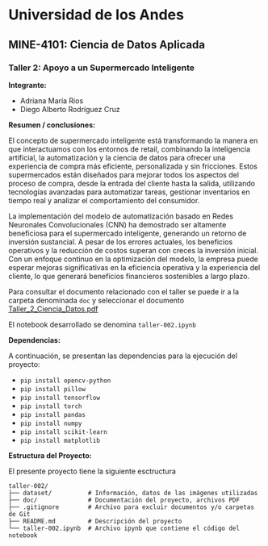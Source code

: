 # Universidad de los Andes
## MINE-4101: Ciencia de Datos Aplicada
### Taller 2: Apoyo a un Supermercado Inteligente
  
**Integrante:** 
- Adriana María Rios 
- Diego Alberto Rodríguez Cruz

**Resumen / conclusiones:**  

El concepto de supermercado inteligente está transformando la manera en que interactuamos con los entornos de retail, combinando la inteligencia artificial, la automatización y la ciencia de datos para ofrecer una experiencia de compra más eficiente, personalizada y sin fricciones. Estos supermercados están diseñados para mejorar todos los aspectos del proceso de compra, desde la entrada del cliente hasta la salida, utilizando tecnologías avanzadas para automatizar tareas, gestionar inventarios en tiempo real y analizar el comportamiento del consumidor.

La implementación del modelo de automatización basado en Redes Neuronales Convolucionales (CNN) ha demostrado ser altamente beneficiosa para el supermercado inteligente, generando un retorno de inversión sustancial. A pesar de los errores actuales, los beneficios operativos y la reducción de costos superan con creces la inversión inicial. Con un enfoque continuo en la optimización del modelo, la empresa puede esperar mejoras significativas en la eficiencia operativa y la experiencia del cliente, lo que generará beneficios financieros sostenibles a largo plazo.

Para consultar el documento relacionado con el taller se puede ir a la carpeta denominada `doc` y seleccionar el documento [Taller_2_Ciencia_Datos.pdf](https://github.com/diegoa-rodriguezc/ciencia-datos/blob/main/taller-002/doc/Taller_2_Ciencia_Datos.pdf)

El notebook desarrollado se denomina `taller-002.ipynb`

**Dependencias:**  

A continuación, se presentan las dependencias para la ejecución del proyecto:

- `pip install opencv-python`
- `pip install pillow`
- `pip install tensorflow`
- `pip install torch`
- `pip install pandas`
- `pip install numpy`
- `pip install scikit-learn`
- `pip install matplotlib`

**Estructura del Proyecto:**  

El presente proyecto tiene la siguiente esctructura

```plaintext
taller-002/
├── dataset/          # Información, datos de las imágenes utilizadas
├── doc/              # Documentación del proyecto, archivos PDF
├── .gitignore        # Archivo para excluir documentos y/o carpetas de Git
├── README.md         # Descripción del proyecto
└── taller-002.ipynb  # Archivo ipynb que contiene el código del notebook
```


